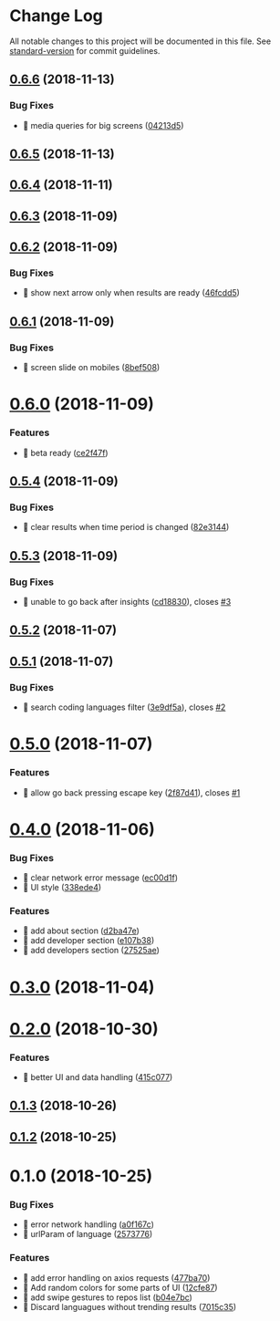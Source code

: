 # Change Log

All notable changes to this project will be documented in this file. See [standard-version](https://github.com/conventional-changelog/standard-version) for commit guidelines.

<a name="0.6.6"></a>
## [0.6.6](https://github.com/zircleui/github-trending-plus/compare/v0.6.5...v0.6.6) (2018-11-13)


### Bug Fixes

* 🐛 media queries for big screens ([04213d5](https://github.com/zircleui/github-trending-plus/commit/04213d5))



<a name="0.6.5"></a>
## [0.6.5](https://github.com/zircleui/github-trending-plus/compare/v0.6.4...v0.6.5) (2018-11-13)



<a name="0.6.4"></a>
## [0.6.4](https://github.com/zircleui/github-trending-plus/compare/v0.6.3...v0.6.4) (2018-11-11)



<a name="0.6.3"></a>
## [0.6.3](https://github.com/zircleui/github-trending-plus/compare/v0.6.2...v0.6.3) (2018-11-09)



<a name="0.6.2"></a>
## [0.6.2](https://github.com/zircleui/github-trending-plus/compare/v0.6.1...v0.6.2) (2018-11-09)


### Bug Fixes

* 🐛 show next arrow only when results are ready ([46fcdd5](https://github.com/zircleui/github-trending-plus/commit/46fcdd5))



<a name="0.6.1"></a>
## [0.6.1](https://github.com/zircleui/github-trending-plus/compare/v0.6.0...v0.6.1) (2018-11-09)


### Bug Fixes

* 🐛 screen slide on mobiles ([8bef508](https://github.com/zircleui/github-trending-plus/commit/8bef508))



<a name="0.6.0"></a>
# [0.6.0](https://github.com/zircleui/github-trending-plus/compare/v0.5.4...v0.6.0) (2018-11-09)


### Features

* 🎸 beta ready ([ce2f47f](https://github.com/zircleui/github-trending-plus/commit/ce2f47f))



<a name="0.5.4"></a>
## [0.5.4](https://github.com/zircleui/github-trending-plus/compare/v0.5.3...v0.5.4) (2018-11-09)


### Bug Fixes

* 🐛 clear results when time period is changed ([82e3144](https://github.com/zircleui/github-trending-plus/commit/82e3144))



<a name="0.5.3"></a>
## [0.5.3](https://github.com/zircleui/github-trending-plus/compare/v0.5.2...v0.5.3) (2018-11-09)


### Bug Fixes

* 🐛 unable to go back after insights ([cd18830](https://github.com/zircleui/github-trending-plus/commit/cd18830)), closes [#3](https://github.com/zircleui/github-trending-plus/issues/3)



<a name="0.5.2"></a>
## [0.5.2](https://github.com/zircleui/github-trending-plus/compare/v0.5.1...v0.5.2) (2018-11-07)



<a name="0.5.1"></a>
## [0.5.1](https://github.com/zircleui/github-trending-plus/compare/v0.5.0...v0.5.1) (2018-11-07)


### Bug Fixes

* 🐛 search coding languages filter ([3e9df5a](https://github.com/zircleui/github-trending-plus/commit/3e9df5a)), closes [#2](https://github.com/zircleui/github-trending-plus/issues/2)



<a name="0.5.0"></a>
# [0.5.0](https://github.com/zircleui/github-trending-plus/compare/v0.4.0...v0.5.0) (2018-11-07)


### Features

* 🎸 allow go back pressing escape key ([2f87d41](https://github.com/zircleui/github-trending-plus/commit/2f87d41)), closes [#1](https://github.com/zircleui/github-trending-plus/issues/1)



<a name="0.4.0"></a>
# [0.4.0](https://github.com/zircleui/github-trending-plus/compare/v0.3.0...v0.4.0) (2018-11-06)


### Bug Fixes

* 🐛 clear network error message ([ec00d1f](https://github.com/zircleui/github-trending-plus/commit/ec00d1f))
* 🐛 UI style ([338ede4](https://github.com/zircleui/github-trending-plus/commit/338ede4))


### Features

* 🎸 add about section ([d2ba47e](https://github.com/zircleui/github-trending-plus/commit/d2ba47e))
* 🎸 add developer section ([e107b38](https://github.com/zircleui/github-trending-plus/commit/e107b38))
* 🎸 add developers section ([27525ae](https://github.com/zircleui/github-trending-plus/commit/27525ae))



<a name="0.3.0"></a>
# [0.3.0](https://github.com/zircleui/github-trending-plus/compare/v0.2.0...v0.3.0) (2018-11-04)



<a name="0.2.0"></a>
# [0.2.0](https://github.com/zircleui/github-trending-plus/compare/v0.1.3...v0.2.0) (2018-10-30)


### Features

* 🎸 better UI and data handling ([415c077](https://github.com/zircleui/github-trending-plus/commit/415c077))



<a name="0.1.3"></a>
## [0.1.3](https://github.com/zircleui/github-trending-plus/compare/v0.1.2...v0.1.3) (2018-10-26)



<a name="0.1.2"></a>
## [0.1.2](https://github.com/zircleui/github-trending-plus/compare/v0.1.0...v0.1.2) (2018-10-25)



<a name="0.1.0"></a>
# 0.1.0 (2018-10-25)


### Bug Fixes

* 🐛 error network handling ([a0f167c](https://github.com/zircleui/github-trending-plus/commit/a0f167c))
* 🐛 urlParam of language ([2573776](https://github.com/zircleui/github-trending-plus/commit/2573776))


### Features

* 🎸 add error handling on axios requests ([477ba70](https://github.com/zircleui/github-trending-plus/commit/477ba70))
* 🎸 Add random colors for some parts of UI ([12cfe87](https://github.com/zircleui/github-trending-plus/commit/12cfe87))
* 🎸 add swipe gestures to repos list ([b04e7bc](https://github.com/zircleui/github-trending-plus/commit/b04e7bc))
* 🎸 Discard languagues without trending results ([7015c35](https://github.com/zircleui/github-trending-plus/commit/7015c35))
